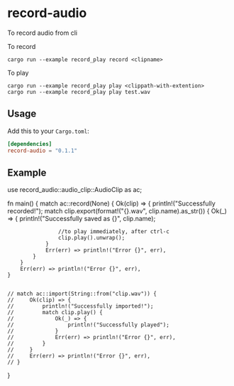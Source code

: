 # record-audio
To record audio from cli

To record

```
cargo run --example record_play record <clipname>
```

To play
```
cargo run --example record_play play <clippath-with-extention>
cargo run --example record_play play test.wav
```

## Usage

Add this to your `Cargo.toml`:

```toml
[dependencies]
record-audio = "0.1.1"
```


## Example

use record_audio::audio_clip::AudioClip as ac;

fn main() {
    match ac::record(None) {
        Ok(clip) => {
            println!("Successfully recorded!");
            match clip.export(format!("{}.wav", clip.name).as_str()) {
                Ok(_) => {
                    println!("Successfully saved as {}", clip.name);
                    
                    //to play immediately, after ctrl-c
                    clip.play().unwrap();
                }
                Err(err) => println!("Error {}", err),
            }
        }
        Err(err) => println!("Error {}", err),
    }


    // match ac::import(String::from("clip.wav")) {
    //     Ok(clip) => {
    //         println!("Successfully imported!");
    //         match clip.play() {
    //             Ok(_) => {
    //                 println!("Successfully played");                    
    //             }
    //             Err(err) => println!("Error {}", err),
    //         }
    //     }
    //     Err(err) => println!("Error {}", err),
    // }
}
